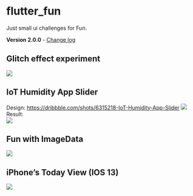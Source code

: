 # flutter_fun

Just small ui challenges for Fun.

**Version 2.0.0** - [Change log](CHANGELOG.md)

## Glitch effect experiment

![](gifs/glitch.gif)

## IoT Humidity App Slider

Design: https://dribbble.com/shots/6315218-IoT-Humidity-App-Slider
![](gifs/humidity_app_design.gif)  
Result:  
![](gifs/humidity_app_res.gif)

## Fun with ImageData

![](gifs/fun_with_image_data.gif)

## iPhone’s Today View (IOS 13)

![](gifs/today_list.gif)
